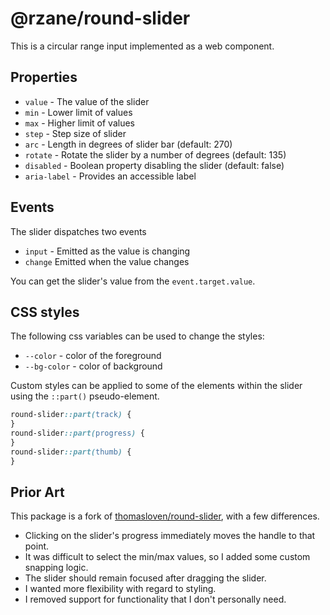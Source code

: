 # @rzane/round-slider

This is a circular range input implemented as a web component.

## Properties

- `value` - The value of the slider
- `min` - Lower limit of values
- `max` - Higher limit of values
- `step` - Step size of slider
- `arc` - Length in degrees of slider bar (default: 270)
- `rotate` - Rotate the slider by a number of degrees (default: 135)
- `disabled` - Boolean property disabling the slider (default: false)
- `aria-label` - Provides an accessible label

## Events

The slider dispatches two events

- `input` - Emitted as the value is changing
- `change` Emitted when the value changes

You can get the slider's value from the `event.target.value`.

## CSS styles

The following css variables can be used to change the styles:

- `--color` - color of the foreground
- `--bg-color` - color of background

Custom styles can be applied to some of the elements within the slider using the `::part()` pseudo-element.

```css
round-slider::part(track) {
}
round-slider::part(progress) {
}
round-slider::part(thumb) {
}
```

## Prior Art

This package is a fork of [thomasloven/round-slider](https://github.com/thomasloven/round-slider), with a few differences.

- Clicking on the slider's progress immediately moves the handle to that point.
- It was difficult to select the min/max values, so I added some custom snapping logic.
- The slider should remain focused after dragging the slider.
- I wanted more flexibility with regard to styling.
- I removed support for functionality that I don't personally need.

